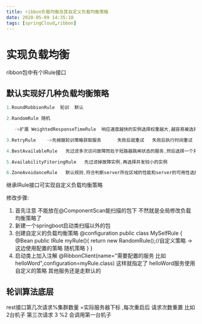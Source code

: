 ```yaml
---
title: ribbon负载均衡及其自定义负载均衡策略
date: 2020-05-09 14:35:18
tags: [springCloud,ribbon]
---
```


# 实现负载均衡

ribbon包中有个IRule接口

## 默认实现好几种负载均衡策略

```java
1.RoundRobbionRule  轮训  默认

2.RandomRule 随机

   ->扩展 WeightedResponseTimeRule  响应速度越快的实例选择权重越大,越容易被选择

3.RetryRule    ->先根据轮训策略获取服务      失败后就重试   失败后执行时间重试

4.BestAvailableRule   先过滤多次访问故障而处于短路器跳闸状态的服务,然后选择一个并发量最小的服务

5.AvailabilityFiteringRule   先过滤掉故障实例,再选择并发较小的实例

6.ZoneAvoidanceRule   默认规则,符合判断server所在区域的性能和server的可用性选择服务器
```



继承IRule接口可实现自定义负载均衡策略

修改步骤:

1. 首先注意 不能放在@ComponentScan能扫描的包下 不然就是全局修改负载均衡策略了 
2. 新建一个springboot启动类扫描以外的包 
3. 创建自定义的负载均衡策略 @configuration public class MySelfRule {    @Bean    public IRule myRule(){        return new RandomRule();//自定义策略  ->这边使用配置的策略 随机策略    } } 
4. 启动类上加入注解 @RibbonClient(name="需要配置的服务 比如 helloWord",configuration=myRule.class) 这样就指定了 helloWord服务使用自定义的策略  其他服务还是走默认的

## 轮训算法底层

rest接口第几次请求%集群数量 =实际服务器下标 ,每次重启后 请求次数重置 比如 2台机子 第三次请求  3 %2 会调用第一台机子